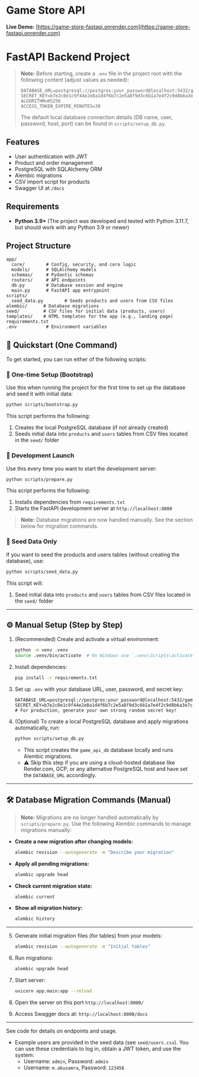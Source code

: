 # Game Store API

**Live Demo:** [https://game-store-fastapi.onrender.com](https://game-store-fastapi.onrender.com)

# FastAPI Backend Project

> **Note:** Before starting, create a `.env` file in the project root with the following content (adjust values as needed):
>
> ```env
> DATABASE_URL=postgresql://postgres:your_password@localhost:5432/game_api_db
> SECRET_KEY=b7e2c8e1c9f44e2e8a1d4f6b7c2e5a8f9d3c6b1a7e4f2c9d8b6a3e7c5f1b2d4a
> ALGORITHM=HS256
> ACCESS_TOKEN_EXPIRE_MINUTES=30
> ```
>
> The default local database connection details (DB name, user, password, host, port) can be found in `scripts/setup_db.py`.

## Features

- User authentication with JWT
- Product and order management
- PostgreSQL with SQLAlchemy ORM
- Alembic migrations
- CSV import script for products
- Swagger UI at `/docs`

## Requirements

- **Python 3.9+** (The project was developed and tested with Python 3.11.7, but should work with any Python 3.9 or newer)

## Project Structure

```
app/
  core/        # Config, security, and core logic
  models/      # SQLAlchemy models
  schemas/     # Pydantic schemas
  routers/     # API endpoints
  db.py        # Database session and engine
  main.py      # FastAPI app entrypoint
scripts/
  seed_data.py        # Seeds products and users from CSV files
alembic/      # Database migrations
seed/         # CSV files for initial data (products, users)
templates/    # HTML templates for the app (e.g., landing page)
requirements.txt
.env           # Environment variables
```

## 🚀 Quickstart (One Command)

To get started, you can run either of the following scripts:

### 🔹 One-time Setup (Bootstrap)

Use this when running the project for the first time to set up the database and seed it with initial data:

```bash
python scripts/bootstrap.py
```

This script performs the following:

1. Creates the local PostgreSQL database (if not already created)
2. Seeds initial data into `products` and `users` tables from CSV files located in the `seed/` folder

### 🔹 Development Launch

Use this every time you want to start the development server:

```bash
python scripts/prepare.py
```

This script performs the following:

1. Installs dependencies from `requirements.txt`
2. Starts the FastAPI development server at `http://localhost:8000`

> **Note:** Database migrations are now handled manually. See the section below for migration commands.

### 🔹 Seed Data Only

If you want to seed the products and users tables (without creating the database), use:

```bash
python scripts/seed_data.py
```

This script will:

1. Seed initial data into `products` and `users` tables from CSV files located in the `seed/` folder

---

## ⚙️ Manual Setup (Step by Step)

1. (Recommended) Create and activate a virtual environment:

   ```bash
   python -m venv .venv
   source .venv/bin/activate  # On Windows use `.venv\Scripts\activate`
   ```

2. Install dependencies:

   ```bash
   pip install -r requirements.txt
   ```

3. Set up `.env` with your database URL, user, password, and secret key:

   ```env
   DATABASE_URL=postgresql://postgres:your_password@localhost:5432/game_api_db
   SECRET_KEY=b7e2c8e1c9f44e2e8a1d4f6b7c2e5a8f9d3c6b1a7e4f2c9d8b6a3e7c5f1b2d4a
   # For production, generate your own strong random secret key!
   ```

4. (Optional) To create a local PostgreSQL database and apply migrations automatically, run:

   ```bash
   python scripts/setup_db.py
   ```

   - This script creates the `game_api_db` database locally and runs Alembic migrations.
   - ⚠️ Skip this step if you are using a cloud-hosted database like Render.com, GCP, or any alternative PostgreSQL host and have set the `DATABASE_URL` accordingly.

---

## 🛠️ Database Migration Commands (Manual)

> **Note:** Migrations are no longer handled automatically by `scripts/prepare.py`. Use the following Alembic commands to manage migrations manually:

- **Create a new migration after changing models:**

  ```bash
  alembic revision --autogenerate -m "Describe your migration"
  ```

- **Apply all pending migrations:**

  ```bash
  alembic upgrade head
  ```

- **Check current migration state:**

  ```bash
  alembic current
  ```

- **Show all migration history:**

  ```bash
  alembic history
  ```

---

5. Generate initial migration files (for tables) from your models:

   ```bash
   alembic revision --autogenerate -m "Initial tables"
   ```

6. Run migrations:

   ```bash
   alembic upgrade head
   ```

7. Start server:

   ```bash
   uvicorn app.main:app --reload
   ```

8. Open the server on this port `http://localhost:8000/`

9. Access Swagger docs at: `http://localhost:8000/docs`

---

See code for details on endpoints and usage.

- Example users are provided in the seed data (see `seed/users.csv`). You can use these credentials to log in, obtain a JWT token, and use the system:
  - Username: `admin`, Password: `admin`
  - Username: `m.abusamra`, Password: `123456`
